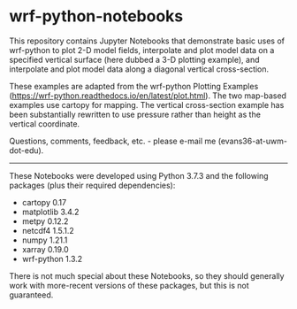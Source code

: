 # wrf-python-notebooks
This repository contains Jupyter Notebooks that demonstrate basic uses of wrf-python to plot 2-D model fields, interpolate and plot model data on a specified vertical surface (here dubbed a 3-D plotting example), and interpolate and plot model data along a diagonal vertical cross-section.

These examples are adapted from the wrf-python Plotting Examples (https://wrf-python.readthedocs.io/en/latest/plot.html). The two map-based examples use cartopy for mapping. The vertical cross-section example has been substantially rewritten to use pressure rather than height as the vertical coordinate.

Questions, comments, feedback, etc. - please e-mail me (evans36-at-uwm-dot-edu).

<hr>

These Notebooks were developed using Python 3.7.3 and the following packages (plus their required dependencies):

<ul>
  <li>cartopy 0.17</li>
  <li>matplotlib 3.4.2</li>
  <li>metpy 0.12.2</li>
  <li>netcdf4 1.5.1.2</li>
  <li>numpy 1.21.1</li>
  <li>xarray 0.19.0</li>
  <li>wrf-python 1.3.2</li>
</ul>

There is not much special about these Notebooks, so they should generally work with more-recent versions of these packages, but this is not guaranteed.
